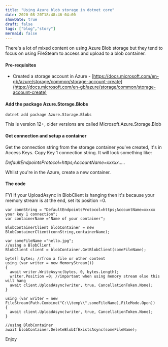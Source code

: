 ```yaml
---
title: "Using Azure blob storage in dotnet core"
date: 2020-08-20T18:48:46-04:00
showDate: true
draft: false
tags: ["blog","story"]
mermaid: false
---
```

There's a lot of mixed content on using Azure Blob storage but they tend to focus on using FileSteam to access and upload to a blob container.

#### Pre-requisites

-   Created a storage account in Azure - [https://docs.microsoft.com/en-gb/azure/storage/common/storage-account-create](https://docs.microsoft.com/en-gb/azure/storage/common/storage-account-create)

#### Add the package Azure.Storage.Blobs

```
dotnet add package Azure.Storage.Blobs
```

This is version 12+, older versions are called Microsoft.Azure.Storage.Blob

#### Get connection and setup a container

Get the connection string from the storage container you've created, it's in Access Keys. Copy Key 1 connection string. It will look something like:

_DefaultEndpointsProtocol=https;AccountName=xxxxx....._  
  
Whilst you're in the Azure, create a new container.

#### The code

FYI If your UploadAsync in BlobClient is hanging then it's because your memory stream is at the end, set its position =0.

```
var connString = "DefaultEndpointsProtocol=https;AccountName=xxxxx your key 1 connection";
var containerName ="Name of your container";
            
BlobContainerClient blobContainer = new BlobContainerClient(connString,containerName);
            
var someFileName ="hello.jpg";
//using a BlobClient
BlobClient client = blobContainer.GetBlobClient(someFileName);        

byte[] bytes; //from a file or other content
using (var writer = new MemoryStream())
{
  await writer.WriteAsync(bytes, 0, bytes.Length);
  writer.Position =0; //important when using memory stream else this will hang
  await client.UploadAsync(writer, true, CancellationToken.None);
}
            
using (var writer = new FileStream(Path.Combine("C:\\temp\\",someFileName),FileMode.Open))
{
  await client.UploadAsync(writer, true, CancellationToken.None);
}

//using BlobContainer            
await blobContainer.DeleteBlobIfExistsAsync(someFileName);
```

Enjoy